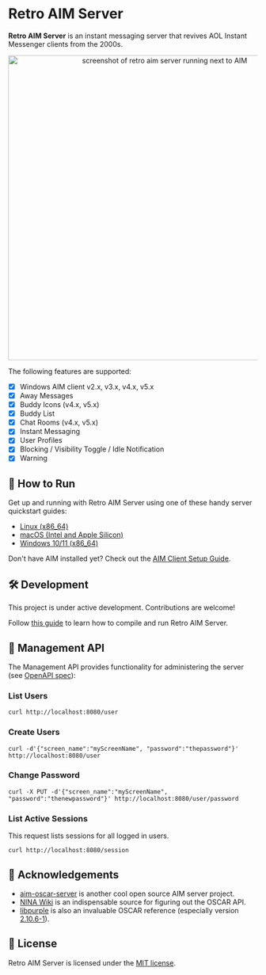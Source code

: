 # Retro AIM Server

**Retro AIM Server** is an instant messaging server that revives AOL Instant Messenger clients from the 2000s.

<p align="center">
  <img width="616" alt="screenshot of retro aim server running next to AIM" src="https://github.com/mk6i/retro-aim-server/assets/2894330/81ff419f-50fa-4961-bd2f-ac7dcac903b5">
</p>

The following features are supported:

- [x] Windows AIM client v2.x, v3.x, v4.x, v5.x
- [x] Away Messages
- [x] Buddy Icons (v4.x, v5.x)
- [x] Buddy List
- [x] Chat Rooms (v4.x, v5.x)
- [x] Instant Messaging
- [x] User Profiles
- [x] Blocking / Visibility Toggle / Idle Notification
- [x] Warning

## 🏁 How to Run

Get up and running with Retro AIM Server using one of these handy server quickstart guides:

* [Linux (x86_64)](./docs/LINUX.md)
* [macOS (Intel and Apple Silicon)](./docs/MACOS.md)
* [Windows 10/11 (x86_64)](./docs/WINDOWS.md)

Don't have AIM installed yet? Check out the [AIM Client Setup Guide](./docs/CLIENT.md).

## 🛠️ Development

This project is under active development. Contributions are welcome!

Follow [this guide](./docs/BUILD.md) to learn how to compile and run Retro AIM Server.

## 👤 Management API

The Management API provides functionality for administering the server (see [OpenAPI spec](./api.yml)):

### List Users

```shell
curl http://localhost:8080/user
```

### Create Users

```shell
curl -d'{"screen_name":"myScreenName", "password":"thepassword"}' http://localhost:8080/user
```

### Change Password

```shell
curl -X PUT -d'{"screen_name":"myScreenName", "password":"thenewpassword"}' http://localhost:8080/user/password
```

### List Active Sessions

This request lists sessions for all logged in users.

```shell
curl http://localhost:8080/session
```

## 🔗 Acknowledgements

- [aim-oscar-server](https://github.com/ox/aim-oscar-server) is another cool open source AIM server project.
- [NINA Wiki](https://wiki.nina.chat/wiki/Main_Page) is an indispensable source for figuring out the OSCAR API.
- [libpurple](https://developer.pidgin.im/wiki/WhatIsLibpurple) is also an invaluable OSCAR reference (especially
  version [2.10.6-1](https://github.com/Tasssadar/libpurple)).

## 📄 License

Retro AIM Server is licensed under the [MIT license](./LICENSE).